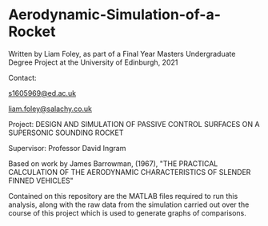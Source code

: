 # Aerodynamic-Simulation-of-a-Rocket

Written by Liam Foley, as part of a Final Year Masters Undergraduate Degree Project at the University of Edinburgh, 2021

Contact: 

  s1605969@ed.ac.uk
  
  liam.foley@salachy.co.uk

Project: DESIGN AND SIMULATION OF PASSIVE CONTROL SURFACES ON A SUPERSONIC SOUNDING ROCKET 

Supervisor: Professor David Ingram

Based on work by James Barrowman, (1967), "THE PRACTICAL CALCULATION OF THE AERODYNAMIC
CHARACTERISTICS OF SLENDER FINNED VEHICLES"

Contained on this repository are the MATLAB files required to run this analysis, along with the raw data from the simulation carried out over the course of this project which is used to generate graphs of comparisons. 
